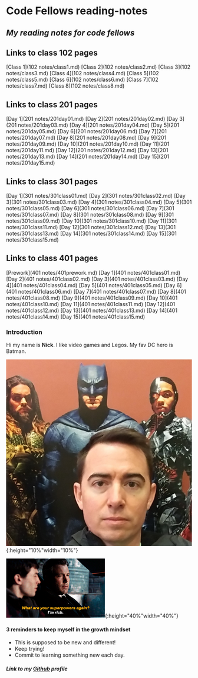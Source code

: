 # Code Fellows reading-notes

## *My reading notes for code fellows*

## Links to class 102 pages

[Class 1](102 notes/class1.md)
[Class 2](102 notes/class2.md)
[Class 3](102 notes/class3.md)
[Class 4](102 notes/class4.md)
[Class 5](102 notes/class5.md)
[Class 6](102 notes/class6.md)
[Class 7](102 notes/class7.md)
[Class 8](102 notes/class8.md)

## Links to class 201 pages

[Day 1](201 notes/201day01.md)
[Day 2](201 notes/201day02.md)
[Day 3](201 notes/201day03.md)
[Day 4](201 notes/201day04.md)
[Day 5](201 notes/201day05.md)
[Day 6](201 notes/201day06.md)
[Day 7](201 notes/201day07.md)
[Day 8](201 notes/201day08.md)
[Day 9](201 notes/201day09.md)
[Day 10](201 notes/201day10.md)
[Day 11](201 notes/201day11.md)
[Day 12](201 notes/201day12.md)
[Day 13](201 notes/201day13.md)
[Day 14](201 notes/201day14.md)
[Day 15](201 notes/201day15.md)

## Links to class 301 pages

[Day 1](301 notes/301class01.md)
[Day 2](301 notes/301class02.md)
[Day 3](301 notes/301class03.md)
[Day 4](301 notes/301class04.md)
[Day 5](301 notes/301class05.md)
[Day 6](301 notes/301class06.md)
[Day 7](301 notes/301class07.md)
[Day 8](301 notes/301class08.md)
[Day 9](301 notes/301class09.md)
[Day 10](301 notes/301class10.md)
[Day 11](301 notes/301class11.md)
[Day 12](301 notes/301class12.md)
[Day 13](301 notes/301class13.md)
[Day 14](301 notes/301class14.md)
[Day 15](301 notes/301class15.md)

## Links to class 401 pages

[Prework](401 notes/401prework.md)
[Day 1](401 notes/401class01.md)
[Day 2](401 notes/401class02.md)
[Day 3](401 notes/401class03.md)
[Day 4](401 notes/401class04.md)
[Day 5](401 notes/401class05.md)
[Day 6](401 notes/401class06.md)
[Day 7](401 notes/401class07.md)
[Day 8](401 notes/401class08.md)
[Day 9](401 notes/401class09.md)
[Day 10](401 notes/401class10.md)
[Day 11](401 notes/401class11.md)
[Day 12](401 notes/401class12.md)
[Day 13](401 notes/401class13.md)
[Day 14](401 notes/401class14.md)
[Day 15](401 notes/401class15.md)

### Introduction

Hi my name is **Nick**.  I like video games and Legos. My fav DC hero is Batman.

![seidel justice league](/imgs/seidelbatman.jpg){:height="10%"width="10%"}

![i'm rich](/imgs/Rich.gif){:height="40%"width="40%"}

#### 3 reminders to keep myself in the growth mindset

- This is supposed to be new and different!
- Keep trying!
- Commit to learning something new each day.

##### Link to my [Github](https://github.com/enviouscodefellow) profile
